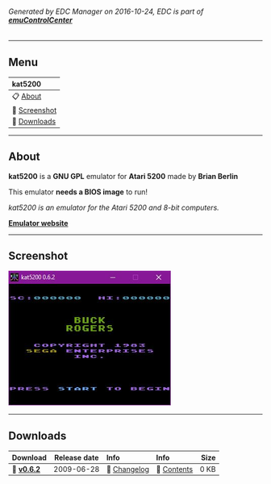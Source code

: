 ###### Generated by EDC Manager on 2016-10-24, EDC is part of [**emuControlCenter**](https://github.com/PhoenixInteractiveNL/emuControlCenter/wiki)
***
## Menu
| **kat5200** |
|:---------|
| :clipboard: [About](#about) |
| :sunrise: [Screenshot](#screenshot) |
| :floppy_disk: [Downloads](#downloads) |
***
## About
**kat5200** is a **GNU GPL** emulator for **Atari 5200** made by **Brian Berlin**

This emulator **needs a BIOS image** to run!

_kat5200 is an emulator for the Atari 5200 and 8-bit computers._

[**Emulator website**](http://kat5200.jillybunch.com/)
***
## Screenshot
![](https://raw.githubusercontent.com/PhoenixInteractiveNL/edc-masterhook/master/downloadhooks/kat5200/kat5200_screen.jpg)
***
## Downloads
| Download | Release date  | Info       | Info       | Size       |
|:---------|:-------------:|:-----------|:-----------|-----------:|
| :floppy_disk: [**v0.6.2**](https://github.com/PhoenixInteractiveNL/edc-repo0001/raw/master/kat5200/0.6.2.7z) | 2009-06-28 | :page_facing_up: [Changelog](https://github.com/PhoenixInteractiveNL/edc-repo0001/blob/master/kat5200/0.6.2_changelog.txt) | :mag_right: [Contents](https://github.com/PhoenixInteractiveNL/edc-repo0001/blob/master/kat5200/0.6.2_contents.txt) | 0 KB |
